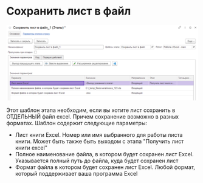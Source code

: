 # Сохранить лист в файл

![](<../../../../.gitbook/assets/Сохранить лист в файл.png>)

Этот шаблон этапа необходим, если вы хотите лист сохранить в ОТДЕЛЬНЫЙ файл excel. Причем сохранение возможно в разных форматах. Шаблон содержит следующие параметры:

* Лист книги Excel. Номер или имя выбранного для работы листа книги. Может быть также быть выходом с этапа "Получить лист книги excel"
* Полное наименование файла, в котором будет сохранен лист Excel. Указывается полный путь до файла, куда будет сохранен лист
* Формат файла в котором будет сохранен лист Excel. Любой формат, который поддерживает ваша программа Excel&#x20;
